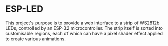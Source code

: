 ESP-LED
=======

This project's purpose is to provide a web interface to a strip of WS2812b LEDs, controlled by an ESP-32 microcontroller. The strip itself is sorted into customisable regions, each of which can have a pixel shader effect applied to create various animations.
